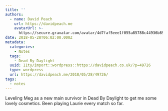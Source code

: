 ```yaml
---
title: ''
authors:
  - name: David Peach
    url: https://davidpeach.me
    avatarUrl: >-
      https://secure.gravatar.com/avatar/4d7faf5eee1f055a85788c44936b8995eaab6dfb004e7854ec747ccb272e91ee?s=96&d=mm&r=g
date: 2018-05-28T06:02:00.000Z
metadata:
  categories:
    - Notes
  tags:
    - Dead By Daylight
  uuid: 11ty/import::wordpress::https://davidpeach.co.uk/?p=49726
  type: wordpress
  url: https://davidpeach.me/2018/05/28/49726/
tags:
  - notes
---
```

Leveling Meg as a new main survivor in Dead By Daylight to get me some lovely cosmetics. Been playing Laurie every match so far.